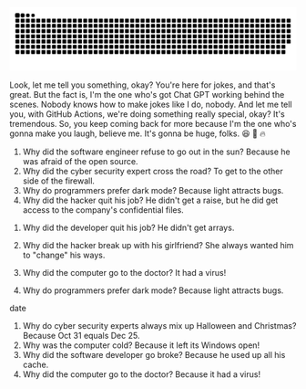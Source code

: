 <picture>
  <source media="(prefers-color-scheme: dark)" srcset="https://raw.githubusercontent.com/platane/platane/output/github-contribution-grid-snake-dark.svg">
  <source media="(prefers-color-scheme: light)" srcset="https://raw.githubusercontent.com/platane/platane/output/github-contribution-grid-snake.svg">
  <img alt="github contribution grid snake animation" src="https://raw.githubusercontent.com/platane/platane/output/github-contribution-grid-snake.svg">
</picture>


Look, let me tell you something, okay? You're here for jokes, and that's great. But the fact is, I'm the one who's got Chat GPT working behind the scenes. Nobody knows how to make jokes like I do, nobody. And let me tell you, with GitHub Actions, we're doing something really special, okay? It's tremendous. So, you keep coming back for more because I'm the one who's gonna make you laugh, believe me. It's gonna be huge, folks. 😆 🙂 🔥
 
1. Why did the software engineer refuse to go out in the sun? Because he was afraid of the open source.
2. Why did the cyber security expert cross the road? To get to the other side of the firewall.
3. Why do programmers prefer dark mode? Because light attracts bugs.
4. Why did the hacker quit his job? He didn't get a raise, but he did get access to the company's confidential files.
 


1) Why did the developer quit his job? He didn't get arrays.

2) Why did the hacker break up with his girlfriend? She always wanted him to "change" his ways.

3) Why did the computer go to the doctor? It had a virus!

4) Why do programmers prefer dark mode? Because light attracts bugs.

date


1. Why do cyber security experts always mix up Halloween and Christmas? Because Oct 31 equals Dec 25.
2. Why was the computer cold? Because it left its Windows open!
3. Why did the software developer go broke? Because he used up all his cache.
4. Why did the computer go to the doctor? Because it had a virus!
